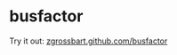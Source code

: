 busfactor
=========

Try it out:  [zgrossbart.github.com/busfactor](http://zgrossbart.github.com/busfactor)
